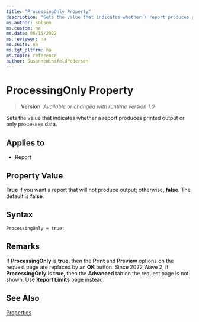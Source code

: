 ```yaml
---
title: "ProcessingOnly Property"
description: "Sets the value that indicates whether a report produces printed output or only processes data."
ms.author: solsen
ms.custom: na
ms.date: 06/15/2022
ms.reviewer: na
ms.suite: na
ms.tgt_pltfrm: na
ms.topic: reference
author: SusanneWindfeldPedersen
---
```

[//]: # (START>DO_NOT_EDIT)
[//]: # (IMPORTANT:Do not edit any of the content between here and the END>DO_NOT_EDIT.)
[//]: # (Any modifications should be made in the .xml files in the ModernDev repo.)
# ProcessingOnly Property
> **Version**: _Available or changed with runtime version 1.0._

Sets the value that indicates whether a report produces printed output or only processes data.

## Applies to
-   Report

[//]: # (IMPORTANT: END>DO_NOT_EDIT)


## Property Value

**True** if you want a report that will not produce output; otherwise, **false**. The default is **false**. 

## Syntax

```AL
ProcessingOnly = true;
``` 
  
## Remarks  

If **ProcessingOnly** is **true**, then the **Print** and **Preview** options on the request page are replaced by an **OK** button.
Since 2022 Wave 2, if **ProcessingOnly** is **true**, then the **Advanced** tab on the request page is not shown. Use **Report Limits** page instead.
  
## See Also  

[Properties](devenv-properties.md)
